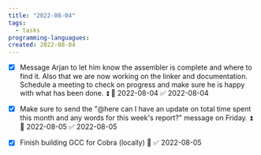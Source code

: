```yaml
---
title: "2022-08-04"
tags:
  - tasks 
programming-languagues:
created: 2022-08-04
---
```

- [x] Message Arjan to let him know the assembler is complete and where to find it. Also that we are now working on the linker and documentation. Schedule a meeting to check on progress and make sure he is happy with what has been done. ⏫ 📅 2022-08-04 ✅ 2022-08-04

- [x] Make sure to send the "@here can I have an update on total time spent this month and any words for this week's report?" message on Friday. ⏫ 📅 2022-08-05 ✅ 2022-08-05

- [x] Finish building GCC for Cobra (locally) 🔼 ✅ 2022-08-05